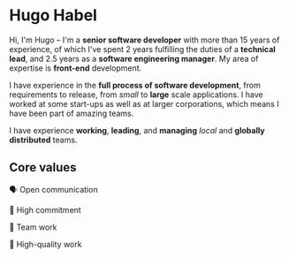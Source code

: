 # Hugo Habel

Hi, I'm Hugo – I'm a **senior software developer** with more than 15 years of experience, of which I've spent 2 years fulfilling the duties of a **technical lead**, and 2.5 years as a **software engineering manager**. My area of expertise is **front-end** development.

I have experience in the **full process of software development**, from requirements to release, from *small* to **large** scale applications. I have worked at some start-ups as well as at larger corporations, which means I have been part of amazing teams. 

I have experience **working**, **leading**, and **managing** *local* and **globally distributed** teams.

## Core values
🗣️ Open communication

🤝 High commitment 

👥 Team work

💎 High-quality work

